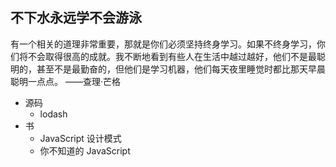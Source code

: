 ## 不下水永远学不会游泳

有一个相关的道理非常重要，那就是你们必须坚持终身学习。如果不终身学习，你们将不会取得很高的成就。我不断地看到有些人在生活中越过越好，他们不是最聪明的，甚至不是最勤奋的，但他们是学习机器，他们每天夜里睡觉时都比那天早晨聪明一点点。
——查理·芒格

- 源码
  - lodash
- 书
  - JavaScript 设计模式
  - 你不知道的 JavaScript

